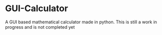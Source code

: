 # GUI-Calculator
A GUI based mathematical calculator made in python.
This is still a work in progress and is not completed yet
